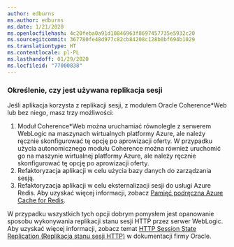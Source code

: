```yaml
---
author: edburns
ms.author: edburns
ms.date: 1/21/2020
ms.openlocfilehash: 4c20feba0a91d10846963f8697457735e5932c20
ms.sourcegitcommit: 367780fe48d977c82cb84208c128b0bf694b1029
ms.translationtype: HT
ms.contentlocale: pl-PL
ms.lasthandoff: 01/29/2020
ms.locfileid: "77000838"
---
```

### <a name="determine-whether-session-replication-is-used"></a>Określenie, czy jest używana replikacja sesji

Jeśli aplikacja korzysta z replikacji sesji, z modułem Oracle Coherence*Web lub bez niego, masz trzy możliwości:

1. Moduł Coherence*Web można uruchamiać równolegle z serwerem WebLogic na maszynach wirtualnych platformy Azure, ale należy ręcznie skonfigurować tę opcję po aprowizacji oferty. W przypadku użycia autonomicznego modułu Coherence można również uruchomić go na maszynie wirtualnej platformy Azure, ale należy ręcznie skonfigurować tę opcję po aprowizacji oferty.
2. Refaktoryzacja aplikacji w celu użycia bazy danych do zarządzania sesją.
3. Refaktoryzacja aplikacji w celu eksternalizacji sesji do usługi Azure Redis. Aby uzyskać więcej informacji, zobacz [Pamięć podręczna Azure Cache for Redis](/azure/azure-cache-for-redis/cache-overview).

W przypadku wszystkich tych opcji dobrym pomysłem jest opanowanie sposobu wykonywania replikacji stanu sesji HTTP przez serwer WebLogic. Aby uzyskać więcej informacji, zobacz temat [HTTP Session State Replication (Replikacja stanu sesji HTTP)](https://docs.oracle.com/en/middleware/fusion-middleware/weblogic-server/12.2.1.4/clust/failover.html#GUID-E13D8142-66BA-46A1-854F-4FC6F82992DD) w dokumentacji firmy Oracle.
